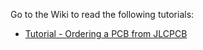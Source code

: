 Go to the Wiki to read the following tutorials:

- [Tutorial - Ordering a PCB from JLCPCB](https://github.com/maxint-rd/arduino-modules/wiki/Tutorial-Ordering-a-PCB-from-JLCPCB)
